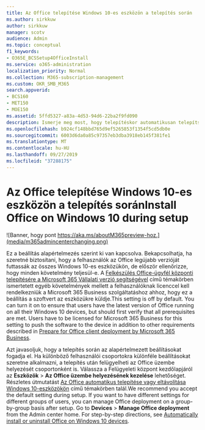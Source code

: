 ```yaml
---
title: Az Office telepítése Windows 10-es eszközön a telepítés során
ms.author: sirkkuw
author: sirkkuw
manager: scotv
audience: Admin
ms.topic: conceptual
f1_keywords:
- O365E_BCSSetup4OfficeInstall
ms.service: o365-administration
localization_priority: Normal
ms.collection: M365-subscription-management
ms.custom: OKR_SMB_M365
search.appverid:
- BCS160
- MET150
- MOE150
ms.assetid: 5ffd5327-a83a-4d53-94d6-22ba2f9fd090
description: Ismerje meg most, hogy telepítéskor automatikusan telepítse az Office-t a Windows 10 eszközbe.
ms.openlocfilehash: b924cf148bbd765d9ef5265853f1354f5cd5db0e
ms.sourcegitcommit: 6003d6da0a85c97357eb3dba3918eb145f381fe1
ms.translationtype: MT
ms.contentlocale: hu-HU
ms.lasthandoff: 09/27/2019
ms.locfileid: "37288175"
---
```

# <a name="install-office-on-windows-10-during-setup"></a><span data-ttu-id="fae2b-103">Az Office telepítése Windows 10-es eszközön a telepítés során</span><span class="sxs-lookup"><span data-stu-id="fae2b-103">Install Office on Windows 10 during setup</span></span>

![Banner, hogy pont https://aka.ms/aboutM365preview-hoz.](media/m365admincenterchanging.png)

<span data-ttu-id="fae2b-p101">Ez a beállítás alapértelmezés szerint ki van kapcsolva. Bekapcsolhatja, ha szeretné biztosítani, hogy a felhasználók az Office legújabb verzióját futtassák az összes Windows 10-es eszközükön, de először ellenőrizze, hogy minden követelmény teljesül-e. A [Felkészülés Office-ügyfél központi telepítésére a Microsoft 365 Vállalati verzió segítségével](prepare-for-office-client-deployment.md) című témakörben ismertetett egyéb követelmények mellett a felhasználóknak licenccel kell rendelkezniük a Microsoft 365 Business szolgáltatáshoz ahhoz, hogy ez a beállítás a szoftvert az eszközükre küldje.</span><span class="sxs-lookup"><span data-stu-id="fae2b-p101">This setting is off by default. You can turn it on to ensure that users have the latest version of Office running on all their Windows 10 devices, but should first verify that all prerequisites are met. Users have to be licensed for Microsoft 365 Business for this setting to push the software to the device in addition to other requirements described in [Prepare for Office client deployment by Microsoft 365 Business](prepare-for-office-client-deployment.md).</span></span> 
  
<span data-ttu-id="fae2b-p102">Azt javasoljuk, hogy a telepítés során az alapértelmezett beállításokat fogadja el. Ha különböző felhasználói csoportokra különféle beállításokat szeretne alkalmazni, a telepítés után felügyelheti az Office üzembe helyezését csoportonként is. Válassza a Felügyeleti központ kezdőlapjáról az **Eszközök** \> **Az Office üzembe helyezésének kezelése** lehetőséget. Részletes útmutatást [Az Office automatikus telepítése vagy eltávolítása Windows 10-eszközökön](auto-install-or-uninstall-office.md) című témakörben talál.</span><span class="sxs-lookup"><span data-stu-id="fae2b-p102">We recommend you accept the default setting during setup. If you want to have different settings for different groups of users, you can manage Office deployment on a group-by-group basis after setup. Go to **Devices** \> **Manage Office deployment** from the Admin center home. For step-by-step directions, see [Automatically install or uninstall Office on Windows 10 devices](auto-install-or-uninstall-office.md).</span></span>
  

